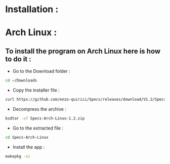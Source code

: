 # Installation :
# Arch Linux :
## To install the program on Arch Linux here is how to do it :
- Go to the Download folder :
``` Bash
cd ~/Downloads
```
- Copy the installer file :
``` Bash
curl https://github.com/enzo-quirici/Specs/releases/download/V1.2/Specs-Arch-Linux-1.2.zip
```
- Decompress the archive :
``` Bash
bsdtar -xf Specs-Arch-Linux-1.2.zip
```
- Go to the extracted file :
``` Bash
cd Specs-Arch-Linux
```
- Install the app :
``` Bash
makepkg -si
```